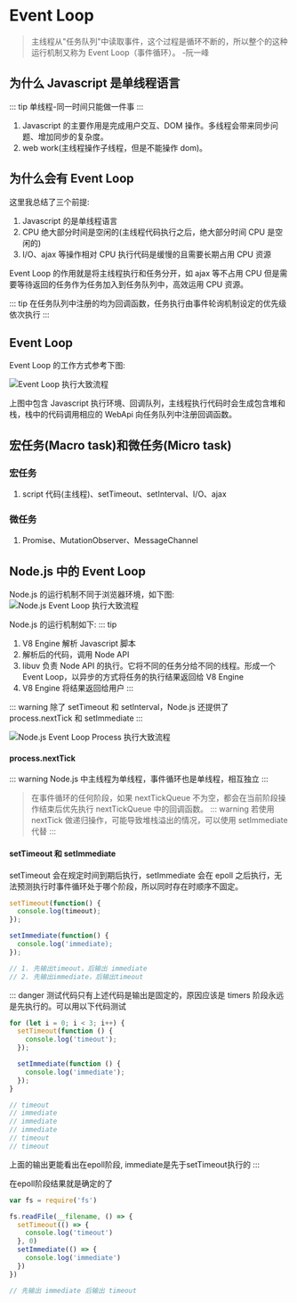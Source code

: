 # Event Loop

> 主线程从"任务队列"中读取事件，这个过程是循环不断的，所以整个的这种运行机制又称为 Event Loop（事件循环）。 -阮一峰

## 为什么 Javascript 是单线程语言

::: tip
单线程-同一时间只能做一件事
:::

1. Javascript 的主要作用是完成用户交互、DOM 操作。多线程会带来同步问题、增加同步的复杂度。
2. web work(主线程操作子线程，但是不能操作 dom)。

## 为什么会有 Event Loop

这里我总结了三个前提:

1. Javascript 的是单线程语言
2. CPU 绝大部分时间是空闲的(主线程代码执行之后，绝大部分时间 CPU 是空闲的)
3. I/O、ajax 等操作相对 CPU 执行代码是缓慢的且需要长期占用 CPU 资源

Event Loop 的作用就是将主线程执行和任务分开，如 ajax 等不占用 CPU 但是需要等待返回的任务作为任务加入到任务队列中，高效运用 CPU 资源。

::: tip
在任务队列中注册的均为回调函数，任务执行由事件轮询机制设定的优先级依次执行
:::

## Event Loop

Event Loop 的工作方式参考下图:

![Event Loop 执行大致流程](/event_loop.png)

上图中包含 Javascript 执行环境、回调队列，主线程执行代码时会生成包含堆和栈，栈中的代码调用相应的 WebApi 向任务队列中注册回调函数。

## 宏任务(Macro task)和微任务(Micro task)

### 宏任务

1. script 代码(主线程)、setTimeout、setInterval、I/O、ajax

### 微任务

1. Promise、MutationObserver、MessageChannel

## Node.js 中的 Event Loop

Node.js 的运行机制不同于浏览器环境，如下图:
![Node.js Event Loop 执行大致流程](/event_loop_node.png)

Node.js 的运行机制如下:
::: tip

1. V8 Engine 解析 Javascript 脚本
2. 解析后的代码，调用 Node API
3. libuv 负责 Node API 的执行。它将不同的任务分给不同的线程。形成一个 Event Loop，以异步的方式将任务的执行结果返回给 V8 Engine
4. V8 Engine 将结果返回给用户
   :::

::: warning
除了 setTimeout 和 setInterval，Node.js 还提供了 process.nextTick 和 setImmediate
:::

![Node.js Event Loop Process 执行大致流程](/event_loop_process.png)

#### process.nextTick

::: warning
Node.js 中主线程为单线程，事件循环也是单线程，相互独立
:::

> 在事件循环的任何阶段，如果 nextTickQueue 不为空，都会在当前阶段操作结束后优先执行 nextTickQueue 中的回调函数。
> ::: warning
> 若使用 nextTick 做递归操作，可能导致堆栈溢出的情况，可以使用 setImmediate 代替
> :::

#### setTimeout 和 setImmediate

setTimeout 会在规定时间到期后执行，setImmediate 会在 epoll 之后执行，无法预测执行时事件循环处于哪个阶段，所以同时存在时顺序不固定。

```js
setTimeout(function() {
  console.log(timeout);
});

setImmediate(function() {
  console.log('immediate);
});

// 1. 先输出timeout，后输出 immediate
// 2. 先输出immediate，后输出timeout
```

::: danger
测试代码只有上述代码是输出是固定的，原因应该是 timers 阶段永远是先执行的。可以用以下代码测试

```js
for (let i = 0; i < 3; i++) {
  setTimeout(function () {
    console.log('timeout');
  });

  setImmediate(function () {
    console.log('immediate');
  });
}

// timeout
// immediate
// immediate
// immediate
// timeout
// timeout
```
上面的输出更能看出在epoll阶段, immediate是先于setTimeout执行的
:::

在epoll阶段结果就是确定的了

```js
var fs = require('fs')

fs.readFile(__filename, () => {
  setTimeout(() => {
    console.log('timeout')
  }, 0)
  setImmediate(() => {
    console.log('immediate')
  })
})

// 先输出 immediate 后输出 timeout
```